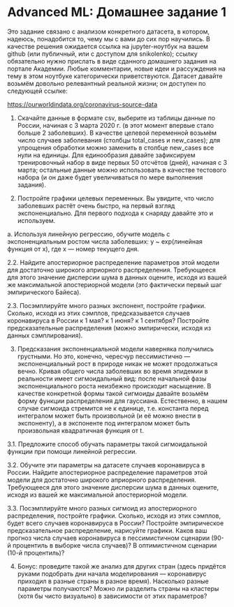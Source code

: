 # Advanced ML: Домашнее задание 1

Это задание связано с анализом конкретного датасета, в котором, надеюсь, понадобится то, чему мы с вами до сих пор научились. В качестве решения ожидается ссылка на jupyter-ноутбук на вашем github (или публичный, или с доступом для snikolenko); ссылку обязательно нужно прислать в виде сданного домашнего задания на портале Академии. Любые комментарии, новые идеи и рассуждения на тему в этом ноутбуке категорически приветствуются. Датасет давайте возьмём довольно релевантный реальной жизни; он доступен по следующей ссылке:

https://ourworldindata.org/coronavirus-source-data

1. Скачайте данные в формате csv, выберите из таблицы данные по России, начиная с 3 марта 2020 г. (в этот момент впервые стало больше 2 заболевших). В качестве целевой переменной возьмём число случаев заболевания (столбцы total_cases и new_cases); для упрощения обработки можно заменить в столбце new_cases все нули на единицы. Для единообразия давайте зафиксируем тренировочный набор в виде первых 50 отсчётов (дней), начиная с 3 марта; остальные данные можно использовать в качестве тестового набора (и он даже будет увеличиваться по мере выполнения задания).

2. Постройте графики целевых переменных. Вы увидите, что число заболевших растёт очень быстро, на первый взгляд экспоненциально. Для первого подхода к снаряду давайте это и используем.

  a. Используя линейную регрессию, обучите модель с экспоненциальным ростом числа заболевших: y ~ exp(линейная функция от x), где x — номер текущего дня.

  2.2. Найдите апостериорное распределение параметров этой модели для достаточно широкого априорного распределения. Требующееся для этого значение дисперсии шума в данных оцените, исходя из вашей же максимальной апостериорной модели (это фактически первый шаг эмпирического Байеса).

  2.3. Посэмплируйте много разных экспонент, постройте графики. Сколько, исходя из этих сэмплов, предсказывается случаев коронавируса в России к 1 мая? к 1 июня? к 1 сентября? Постройте предсказательные распределения (можно эмпирически, исходя из данных сэмплирования).
 
3. Предсказания экспоненциальной модели наверняка получились грустными. Но это, конечно, чересчур пессимистично — экспоненциальный рост в природе никак не может продолжаться вечно. Кривая общего числа заболевших во время эпидемии в реальности имеет сигмоидальный вид: после начальной фазы экспоненциального роста неизбежно происходит насыщение. В качестве конкретной формы такой сигмоиды давайте возьмём форму функции распределения для гауссиана. Естественно, в нашем случае сигмоида стремится не к единице, т.е. константа перед интегралом может быть произвольной (и её можно внести в экспоненту), а в экспоненте под интегралом может быть произвольная квадратичная функция от t.

 3.1. Предложите способ обучать параметры такой сигмоидальной функции при помощи линейной регрессии.
 
 3.2. Обучите эти параметры на датасете случаев коронавируса в России. Найдите апостериорное распределение параметров этой модели для достаточно широкого априорного распределения. Требующееся для этого значение дисперсии шума в данных оцените, исходя из вашей же максимальной апостериорной модели.
 
 3.3. Посэмплируйте много разных сигмоид из апостериорного распределения, постройте графики. Сколько, исходя из этих сэмплов, будет всего случаев коронавируса в России? Постройте эмпирическое предсказательное распределение, нарисуйте графики. Каков ваш прогноз числа случаев коронавируса в пессимистичном сценарии (90-й процентиль в выборке числа случаев)? В оптимистичном сценарии (10-й процентиль)?
 
4. Бонус: проведите такой же анализ для других стран (здесь придётся руками подобрать дни начала моделирования — коронавирус приходил в разные страны в разное время). Насколько разные параметры получаются? Можно ли разделить страны на кластеры (хотя бы чисто визуально) в зависимости от этих параметров?

